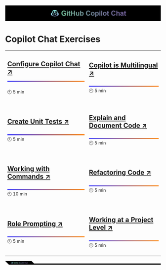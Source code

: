 ![cover](images/copilot-chat-cover-wide.png)

# Copilot Chat Exercises

|||
|---|---|
|<h2>[Configure Copilot Chat :arrow_upper_right:](configure-copilot.md)![line](images/copilot-chat-cover-wide-3.png)</h2> 🕙 5 min<br><br>|[<h2>Copilot is Multilingual :arrow_upper_right:</h2>](copilot-multilingual.md)![line](images/copilot-chat-cover-wide-3.png) 🕙 5 min<br><br>|
|||
|[<h2>Create Unit Tests :arrow_upper_right:</h2>](create-unit-test.md)![line](images/copilot-chat-cover-wide-3.png) 🕙 5 min<br><br>|[<h2>Explain and Document Code :arrow_upper_right:</h2>](explain-document.md)![line](images/copilot-chat-cover-wide-3.png) 🕙 5 min<br><br>|
|||
|[<h2>Working with Commands :arrow_upper_right:</h2>](working-with-commands.md)![line](images/copilot-chat-cover-wide-3.png) 🕙 10 min<br><br>|[<h2>Refactoring Code :arrow_upper_right:</h2>](refactoring-code.md)![line](images/copilot-chat-cover-wide-3.png) 🕙 5 min<br><br>|
|||
|[<h2>Role Prompting :arrow_upper_right:</h2>](role-prompting.md)![line](images/copilot-chat-cover-wide-3.png) 🕙 5 min<br><br>|[<h2>Working at a Project Level :arrow_upper_right:</h2>](project-level.md)![line](images/copilot-chat-cover-wide-3.png) 🕙 5 min<br><br>|

![line](images/copilot-chat-cover-wide-2.png)
